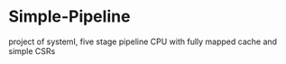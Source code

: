 # Simple-Pipeline
project of systemⅠ, five stage pipeline CPU with fully mapped cache and simple CSRs
